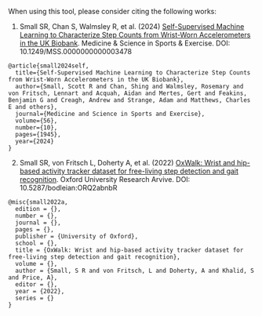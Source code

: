 When using this tool, please consider citing the following works:

1. Small SR, Chan S, Walmsley R, et al. (2024)
[Self-Supervised Machine Learning to Characterize Step Counts from Wrist-Worn Accelerometers in the UK Biobank](https://journals.lww.com/acsm-msse/fulltext/2024/10000/self_supervised_machine_learning_to_characterize.9.aspx).
Medicine & Science in Sports & Exercise. DOI: 10.1249/MSS.0000000000003478

```
@article{small2024self,
  title={Self-Supervised Machine Learning to Characterize Step Counts from Wrist-Worn Accelerometers in the UK Biobank},
  author={Small, Scott R and Chan, Shing and Walmsley, Rosemary and von Fritsch, Lennart and Acquah, Aidan and Mertes, Gert and Feakins, Benjamin G and Creagh, Andrew and Strange, Adam and Matthews, Charles E and others},
  journal={Medicine and Science in Sports and Exercise},
  volume={56},
  number={10},
  pages={1945},
  year={2024}
}
```

2. Small SR, von Fritsch L, Doherty A, et al. (2022)
[OxWalk: Wrist and hip-based activity tracker dataset for free-living step detection and gait recognition](https://ora.ox.ac.uk/objects/uuid:19d3cb34-e2b3-4177-91b6-1bad0e0163e7).
Oxford University Research Arvive. DOI: 10.5287/bodleian:ORQ2abnbR

``` 
@misc{small2022a,
  edition = {},
  number = {},
  journal = {},
  pages = {},
  publisher = {University of Oxford},
  school = {},
  title = {OxWalk: Wrist and hip-based activity tracker dataset for free-living step detection and gait recognition},
  volume = {},
  author = {Small, S R and von Fritsch, L and Doherty, A and Khalid, S and Price, A},
  editor = {},
  year = {2022},
  series = {}
}
```
